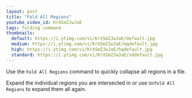 ```yaml
---
layout: post
title: "Fold All Regions"
youtube_video_id: KrXSmZJwJaE
tags: folding command
thumbnails:
  default: https://i.ytimg.com/vi/KrXSmZJwJaE/default.jpg
  medium: https://i.ytimg.com/vi/KrXSmZJwJaE/mqdefault.jpg
  high: https://i.ytimg.com/vi/KrXSmZJwJaE/hqdefault.jpg
  standard: https://i.ytimg.com/vi/KrXSmZJwJaE/sddefault.jpg
---
```


Use the `Fold All Regions` command to quickly collapse all regions in a file.

Expand the individual regions you are intersected in or use `Unfold All Regions` to expand them all again.
